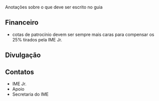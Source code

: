 Anotações sobre o que deve ser escrito no guia

## Financeiro
- cotas de patrocínio devem ser sempre mais caras para compensar os 25% tirados pela IME Jr.

## Divulgação

## Contatos
- IME Jr.
- Apoio
- Secretaria do IME
